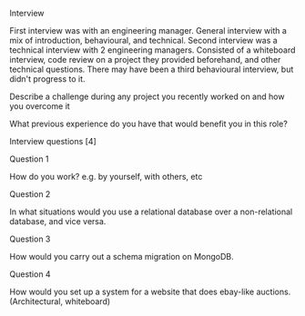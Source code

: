 Interview

First interview was with an engineering manager. General interview with a mix of introduction, behavioural, and technical. Second interview was a technical interview with 2 engineering managers. Consisted of a whiteboard interview, code review on a project they provided beforehand, and other technical questions. There may have been a third behavioural interview, but didn't progress to it.


Describe a challenge during any project you recently worked on and how you overcome it


What previous experience do you have that would benefit you in this role?


Interview questions [4]

Question 1

How do you work? e.g. by yourself, with others, etc

Question 2

In what situations would you use a relational database over a non-relational database, and vice versa.

Question 3

How would you carry out a schema migration on MongoDB.

Question 4

How would you set up a system for a website that does ebay-like auctions. (Architectural, whiteboard)

